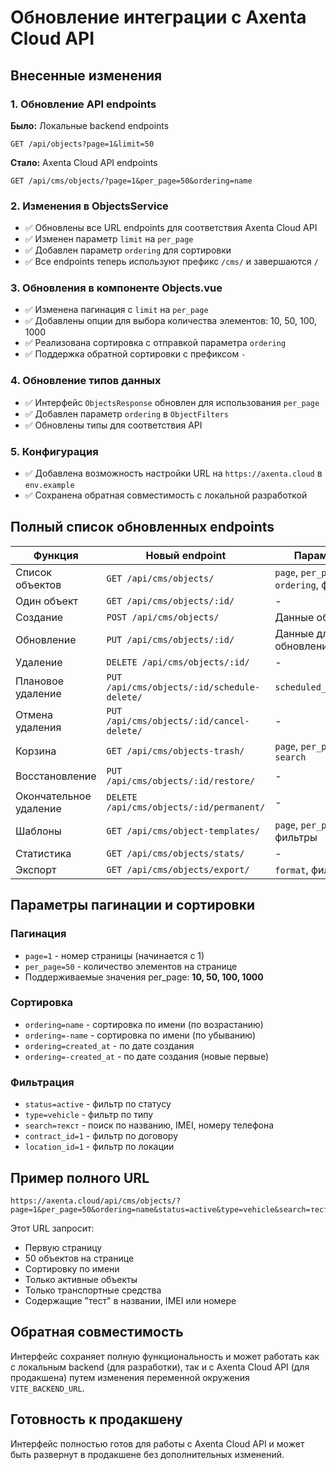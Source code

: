 # Обновление интеграции с Axenta Cloud API

## Внесенные изменения

### 1. Обновление API endpoints

**Было:** Локальные backend endpoints

```
GET /api/objects?page=1&limit=50
```

**Стало:** Axenta Cloud API endpoints

```
GET /api/cms/objects/?page=1&per_page=50&ordering=name
```

### 2. Изменения в ObjectsService

- ✅ Обновлены все URL endpoints для соответствия Axenta Cloud API
- ✅ Изменен параметр `limit` на `per_page`
- ✅ Добавлен параметр `ordering` для сортировки
- ✅ Все endpoints теперь используют префикс `/cms/` и завершаются `/`

### 3. Обновления в компоненте Objects.vue

- ✅ Изменена пагинация с `limit` на `per_page`
- ✅ Добавлены опции для выбора количества элементов: 10, 50, 100, 1000
- ✅ Реализована сортировка с отправкой параметра `ordering`
- ✅ Поддержка обратной сортировки с префиксом `-`

### 4. Обновление типов данных

- ✅ Интерфейс `ObjectsResponse` обновлен для использования `per_page`
- ✅ Добавлен параметр `ordering` в `ObjectFilters`
- ✅ Обновлены типы для соответствия API

### 5. Конфигурация

- ✅ Добавлена возможность настройки URL на `https://axenta.cloud` в `env.example`
- ✅ Сохранена обратная совместимость с локальной разработкой

## Полный список обновленных endpoints

| Функция                | Новый endpoint                              | Параметры                               |
| ---------------------- | ------------------------------------------- | --------------------------------------- |
| Список объектов        | `GET /api/cms/objects/`                     | `page`, `per_page`, `ordering`, фильтры |
| Один объект            | `GET /api/cms/objects/:id/`                 | -                                       |
| Создание               | `POST /api/cms/objects/`                    | Данные объекта                          |
| Обновление             | `PUT /api/cms/objects/:id/`                 | Данные для обновления                   |
| Удаление               | `DELETE /api/cms/objects/:id/`              | -                                       |
| Плановое удаление      | `PUT /api/cms/objects/:id/schedule-delete/` | `scheduled_delete_at`                   |
| Отмена удаления        | `PUT /api/cms/objects/:id/cancel-delete/`   | -                                       |
| Корзина                | `GET /api/cms/objects-trash/`               | `page`, `per_page`, `search`            |
| Восстановление         | `PUT /api/cms/objects/:id/restore/`         | -                                       |
| Окончательное удаление | `DELETE /api/cms/objects/:id/permanent/`    | -                                       |
| Шаблоны                | `GET /api/cms/object-templates/`            | `page`, `per_page`, фильтры             |
| Статистика             | `GET /api/cms/objects/stats/`               | -                                       |
| Экспорт                | `GET /api/cms/objects/export/`              | `format`, фильтры                       |

## Параметры пагинации и сортировки

### Пагинация

- `page=1` - номер страницы (начинается с 1)
- `per_page=50` - количество элементов на странице
- Поддерживаемые значения per_page: **10, 50, 100, 1000**

### Сортировка

- `ordering=name` - сортировка по имени (по возрастанию)
- `ordering=-name` - сортировка по имени (по убыванию)
- `ordering=created_at` - по дате создания
- `ordering=-created_at` - по дате создания (новые первые)

### Фильтрация

- `status=active` - фильтр по статусу
- `type=vehicle` - фильтр по типу
- `search=текст` - поиск по названию, IMEI, номеру телефона
- `contract_id=1` - фильтр по договору
- `location_id=1` - фильтр по локации

## Пример полного URL

```
https://axenta.cloud/api/cms/objects/?page=1&per_page=50&ordering=name&status=active&type=vehicle&search=тест
```

Этот URL запросит:

- Первую страницу
- 50 объектов на странице
- Сортировку по имени
- Только активные объекты
- Только транспортные средства
- Содержащие "тест" в названии, IMEI или номере

## Обратная совместимость

Интерфейс сохраняет полную функциональность и может работать как с локальным backend (для разработки), так и с Axenta Cloud API (для продакшена) путем изменения переменной окружения `VITE_BACKEND_URL`.

## Готовность к продакшену

Интерфейс полностью готов для работы с Axenta Cloud API и может быть развернут в продакшене без дополнительных изменений.

